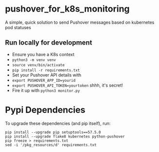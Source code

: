 # pushover_for_k8s_monitoring
A simple, quick solution to send Pushover messages based on kubernetes pod statuses

## Run locally for development

 * Ensure you have a K8s context
 * `python3 -m venv venv`
 * `source venv/bin/activate`
 * `pip install -r requirements.txt`
 * Set your Pushover API details with
  * `export PUSHOVER_APP_ID=yourid`
  * `export PUSHOVER_API_TOKEN=yourtoken` shhh, it's secret!
 * Fire it up with `python3 monitor.py`

# Pypi Dependencies

To upgrade these dependencies (and pip itself), run:

    pip install --upgrade pip setuptools==57.5.0
    pip install --upgrade flake8 kubernetes python-pushover
    pip freeze > requirements.txt
    sed -i '/pkg_resources/d' requirements.txt
